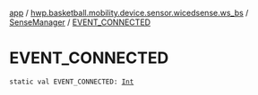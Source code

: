 [app](../../index.md) / [hwp.basketball.mobility.device.sensor.wicedsense.ws_bs](../index.md) / [SenseManager](index.md) / [EVENT_CONNECTED](.)

# EVENT_CONNECTED

`static val EVENT_CONNECTED: `[`Int`](https://kotlinlang.org/api/latest/jvm/stdlib/kotlin/-int/index.html)